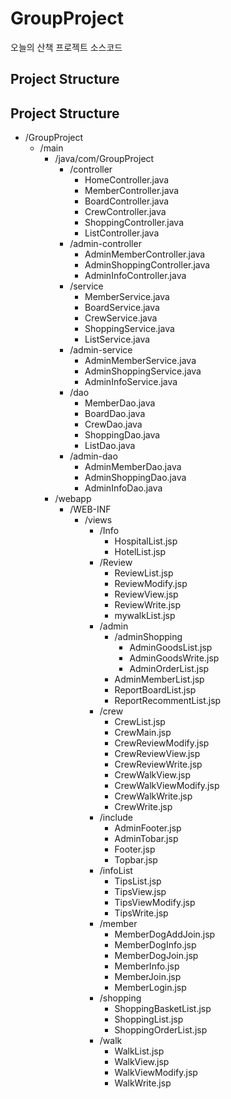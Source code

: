 # GroupProject
오늘의 산책 프로젝트 소스코드

## Project Structure

## Project Structure

- /GroupProject
  - /main
    - /java/com/GroupProject
      - /controller
        - HomeController.java
        - MemberController.java
        - BoardController.java
        - CrewController.java
        - ShoppingController.java
        - ListController.java
      - /admin-controller
        - AdminMemberController.java
        - AdminShoppingController.java
        - AdminInfoController.java
      - /service
        - MemberService.java
        - BoardService.java
        - CrewService.java
        - ShoppingService.java
        - ListService.java
      - /admin-service
        - AdminMemberService.java
        - AdminShoppingService.java
        - AdminInfoService.java
      - /dao
        - MemberDao.java
        - BoardDao.java
        - CrewDao.java
        - ShoppingDao.java
        - ListDao.java
      - /admin-dao
        - AdminMemberDao.java
        - AdminShoppingDao.java
        - AdminInfoDao.java
    - /webapp
      - /WEB-INF
        - /views
          - /Info
            - HospitalList.jsp
            - HotelList.jsp
          - /Review
            - ReviewList.jsp
            - ReviewModify.jsp  
            - ReviewView.jsp   
            - ReviewWrite.jsp 
            - mywalkList.jsp      
          - /admin
            - /adminShopping
              - AdminGoodsList.jsp
              - AdminGoodsWrite.jsp 
              - AdminOrderList.jsp
            - AdminMemberList.jsp
            - ReportBoardList.jsp 
            - ReportRecommentList.jsp        
          - /crew
            - CrewList.jsp    
            - CrewMain.jsp
            - CrewReviewModify.jsp
            - CrewReviewView.jsp    
            - CrewReviewWrite.jsp
            - CrewWalkView.jsp
            - CrewWalkViewModify.jsp
            - CrewWalkWrite.jsp
            - CrewWrite.jsp    
          - /include
            - AdminFooter.jsp   
            - AdminTobar.jsp
            - Footer.jsp
            - Topbar.jsp
          - /infoList
            - TipsList.jsp
            - TipsView.jsp
            - TipsViewModify.jsp
            - TipsWrite.jsp    
          - /member
            - MemberDogAddJoin.jsp   
            - MemberDogInfo.jsp
            - MemberDogJoin.jsp
            - MemberInfo.jsp
            - MemberJoin.jsp
            - MemberLogin.jsp
          - /shopping
            - ShoppingBasketList.jsp  
            - ShoppingList.jsp
            - ShoppingOrderList.jsp   
          - /walk
            - WalkList.jsp
            - WalkView.jsp
            - WalkViewModify.jsp
            - WalkWrite.jsp







































































